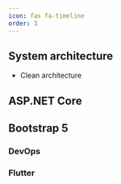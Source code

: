```yaml
---
icon: fas fa-timeline
order: 3
---
```


## System architecture

- Clean architecture

## ASP.NET Core

## Bootstrap 5

### DevOps

### Flutter
